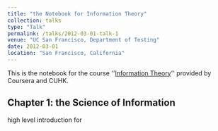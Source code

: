 ```yaml
---
title: "the Notebook for Information Theory"
collection: talks
type: "Talk"
permalink: /talks/2012-03-01-talk-1
venue: "UC San Francisco, Department of Testing"
date: 2012-03-01
location: "San Francisco, California"
---
```


This is the notebook for the course ''[Information Theory](https://www.coursera.org/learn/information-theory)'' provided by Coursera and CUHK.

## Chapter 1: the Science of Information

high level introduction for 
